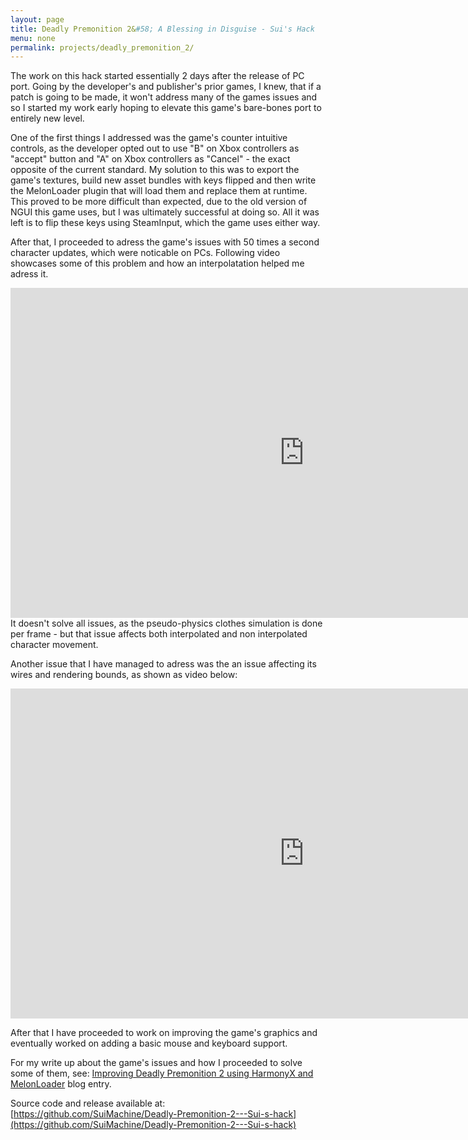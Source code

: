 ```yaml
---
layout: page
title: Deadly Premonition 2&#58; A Blessing in Disguise - Sui's Hack
menu: none
permalink: projects/deadly_premonition_2/
---
```


The work on this hack started essentially 2 days after the release of PC port. Going by the developer's and publisher's prior games, I knew, that if a patch is going to be made, it won't address many of the games issues and so I started my work early hoping to elevate this game's bare-bones port to entirely new level. 

One of the first things I addressed was the game's counter intuitive controls, as the developer opted out to use "B" on Xbox controllers as "accept" button and "A" on Xbox controllers as "Cancel" - the exact opposite of the current standard. My solution to this was to export the game's textures, build new asset bundles with keys flipped and then write the MelonLoader plugin that will load them and replace them at runtime. This proved to be more difficult than expected, due to the old version of NGUI this game uses, but I was ultimately successful at doing so. All it was left is to flip these keys using SteamInput, which the game uses either way.

After that, I proceeded to adress the game's issues with 50 times a second character updates, which were noticable on PCs. Following video showcases some of this problem and how an interpolatation helped me adress it.
<center><iframe width="940" height="528" src="https://www.youtube.com/embed/mZc9j-SmA0s" frameborder="0" allowfullscreen></iframe></center>
It doesn't solve all issues, as the pseudo-physics clothes simulation is done per frame - but that issue affects both interpolated and non interpolated character movement.

Another issue that I have managed to adress was the an issue affecting its wires and rendering bounds, as shown as video below:
<center><iframe width="940" height="528" src="https://www.youtube.com/embed/VtjgaIj6LB8" frameborder="0" allowfullscreen></iframe></center>

After that I have proceeded to work on improving the game's graphics and eventually worked on adding a basic mouse and keyboard support.

For my write up about the game's issues and how I proceeded to solve some of them, see: [Improving Deadly Premonition 2 using HarmonyX and MelonLoader](../../../2022/07/07/Improving_Deadly_Premonition_2_using_HarmonyX_and_MelonLoader.html) blog entry.

Source code and release available at: [https://github.com/SuiMachine/Deadly-Premonition-2---Sui-s-hack](https://github.com/SuiMachine/Deadly-Premonition-2---Sui-s-hack)